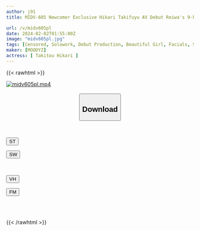 ```yaml
---
author: j91
title: MIDV-605 Newcomer Exclusive Hikari Takifuyu AV Debut Reiwa's 9-headed And Slender Active Female College Student

url: /v/midv605pl
date: 2024-02-02T01:55:00Z
image: "midv605pl.jpg"
tags: [Censored, Solowork, Debut Production, Beautiful Girl, Facials, Slender, Female College Student	]
maker: [MOODYZ]
actress: [ Takitou Hikari ]
---
```



{{< rawhtml >}}

<div class="video" data-videoid="kk6qGpmw9yHPgp">
    <a href="javascript:;">
        <img src="/v/midv605pl/midv605pl.jpg" width="WIDTH" height="HEIGHT" alt="midv605pl.mp4" loading="lazy">
    </a>
</div>

<script type="text/javascript" src="https://j91.asia/asset/on-demand-st.js"></script>

<br>
  <link rel="stylesheet" href="https://j91.asia/asset/bs5.css">
  
  <center>
  <button class="btn btn-primary" type="button" data-bs-toggle="collapse" data-bs-target=".multi-collapse" aria-expanded="false" aria-controls="multiCollapseExample1 multiCollapseExample2"><h2>Download</h2></button></center>
</p>
<div class="row">
  <div class="col">
    <div class="collapse multi-collapse" id="multiCollapseExample1">
      <div class="card card-body">
	      	      <br>
<div class="buttons">  
<p><a href="https://streamtape.to/v/kk6qGpmw9yHPgp" target="_blank"><button class="btn-hover color-3"><i class="fa fa-download"></i> ST</button></a></p>
<p><a href="https://flaswish.com/119iy640yrn3" target="_blank"><button class="btn-hover color-2"><i class="fa fa-download"></i> SW</button></a></p></div>
    </div>
  </div>
</div>
  <div class="col">
    <div class="collapse multi-collapse" id="multiCollapseExample2">
      <div class="card card-body">
	      <br>
<div class="buttons">
<p><a href="javascript:;" target="_blank"><button class="btn-hover color-9"><i class="fa fa-download"></i> VH</button></a></p>
<p><a href="javascript:;" target="_blank"><button class="btn-hover color-8"><i class="fa fa-download"></i> FM</button></a></p></div>
<br><br>
      </div>
    </div>
  </div>
</div>

{{< /rawhtml >}}